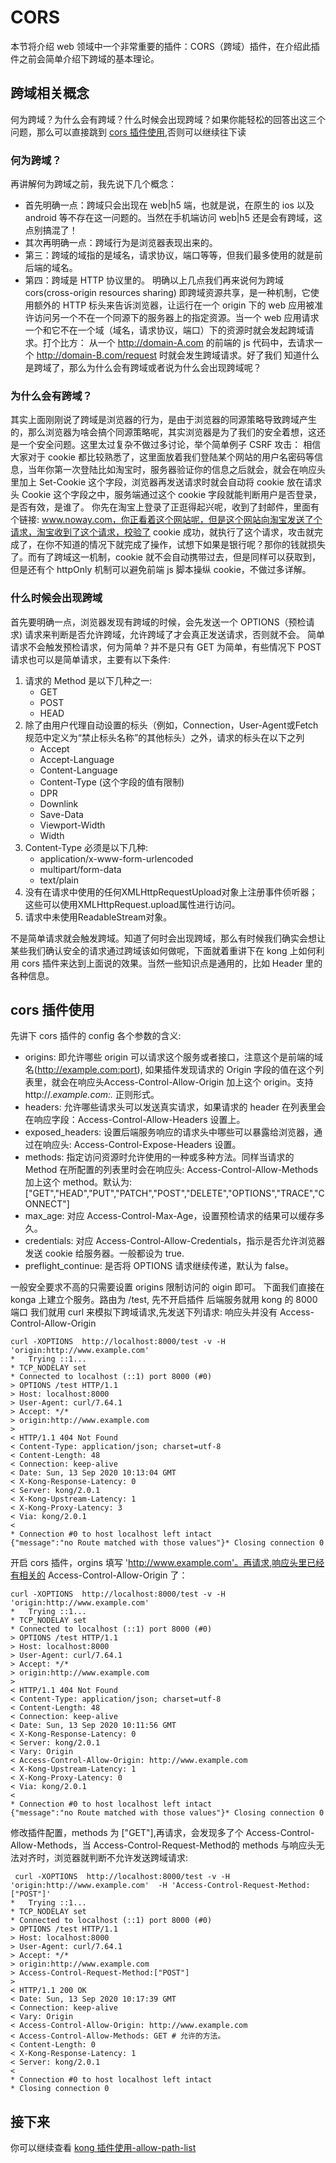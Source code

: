 # CORS
本节将介绍 web 领域中一个非常重要的插件：CORS（跨域）插件，在介绍此插件之前会简单介绍下跨域的基本理论。

## 跨域相关概念
何为跨域？为什么会有跨域？什么时候会出现跨域？如果你能轻松的回答出这三个问题，那么可以直接跳到 [cors 插件使用](#cors-插件使用),否则可以继续往下读
### 何为跨域？
再讲解何为跨域之前，我先说下几个概念：
* 首先明确一点：跨域只会出现在 web|h5 端，也就是说，在原生的 ios 以及 android 等不存在这一问题的。当然在手机端访问 web|h5 还是会有跨域，这点别搞混了！
* 其次再明确一点：跨域行为是浏览器表现出来的。
* 第三：跨域的域指的是域名，请求协议，端口等等，但我们最多使用的就是前后端的域名。
* 第四：跨域是 HTTP 协议里的。
明确以上几点我们再来说何为跨域
cors(cross-origin resources sharing) 即跨域资源共享，是一种机制，它使用额外的 HTTP 标头来告诉浏览器，让运行在一个 origin 下的 web 应用被准许访问另一个不在一个同源下的服务器上的指定资源。当一个 web 应用请求一个和它不在一个域（域名，请求协议，端口）下的资源时就会发起跨域请求。打个比方：
从一个 http://domain-A.com 的前端的 js 代码中，去请求一个
http://domain-B.com/request 时就会发生跨域请求。好了我们
知道什么是跨域了，那么为什么会有跨域或者说为什么会出现跨域呢？
### 为什么会有跨域？
其实上面刚刚说了跨域是浏览器的行为，是由于浏览器的同源策略导致跨域产生的，那么浏览器为啥会搞个同源策略呢，其实浏览器是为了我们的安全着想，这还是一个安全问题。这里太过复杂不做过多讨论，举个简单例子 CSRF 攻击：
相信大家对于 cookie 都比较熟悉了，这里面放着我们登陆某个网站的用户名密码等信息，当年你第一次登陆比如淘宝时，服务器验证你的信息之后就会，就会在响应头里加上 Set-Cookie 这个字段，浏览器再发送请求时就会自动将 cookie 放在请求头 Cookie 这个字段之中，服务端通过这个 cookie 字段就能判断用户是否登录，是否有效，是谁了。
你先在淘宝上登录了正逛得起兴呢，收到了封邮件，里面有个链接: www.noway.com，你正看着这个网站呢，但是这个网站向淘宝发送了个请求，淘宝收到了这个请求，校验了 cookie 成功，就执行了这个请求，攻击就完成了，在你不知道的情况下就完成了操作，试想下如果是银行呢？那你的钱就损失了。而有了跨域这一机制，cookie 就不会自动携带过去，但是同样可以获取到，但是还有个 httpOnly 机制可以避免前端 js 脚本操纵 cookie，不做过多详解。

### 什么时候会出现跨域
首先要明确一点，浏览器发现有跨域的时候，会先发送一个 OPTIONS（预检请求) 请求来判断是否允许跨域，允许跨域了才会真正发送请求，否则就不会。
简单请求不会触发预检请求，何为简单？并不是只有 GET 为简单，有些情况下 POST 请求也可以是简单请求，主要有以下条件:
1. 请求的 Method 是以下几种之一:
    * GET
    * POST
    * HEAD
2. 除了由用户代理自动设置的标头（例如，Connection，User-Agent或Fetch规范中定义为“禁止标头名称”的其他标头）之外，请求的标头在以下之列
    * Accept
    * Accept-Language
    * Content-Language
    * Content-Type (这个字段的值有限制)
    * DPR
    * Downlink
    * Save-Data
    * Viewport-Width
    * Width
3. Content-Type 必须是以下几种:
    * application/x-www-form-urlencoded
    * multipart/form-data
    * text/plain
4. 没有在请求中使用的任何XMLHttpRequestUpload对象上注册事件侦听器；这些可以使用XMLHttpRequest.upload属性进行访问。
5. 请求中未使用ReadableStream对象。

不是简单请求就会触发跨域。知道了何时会出现跨域，那么有时候我们确实会想让某些我们确认安全的请求通过跨域该如何做呢，下面就着重讲下在 kong 上如何利用 cors 插件来达到上面说的效果。当然一些知识点是通用的，比如 Header 里的各种信息。

## cors 插件使用

先讲下 cors 插件的 config 各个参数的含义:
* origins: 即允许哪些 origin 可以请求这个服务或者接口，注意这个是前端的域名(http://example.com:port), 如果插件发现请求的 Origin 字段的值在这个列表里，就会在响应头Access-Control-Allow-Origin 加上这个 origin。支持 http://.*example.com:.* 正则形式。
* headers: 允许哪些请求头可以发送真实请求，如果请求的 header 在列表里会在响应字段：Access-Control-Allow-Headers 设置上。
* exposed_headers: 设置后端服务响应的请求头中哪些可以暴露给浏览器，通过在响应头: Access-Control-Expose-Headers 设置。
* methods: 指定访问资源时允许使用的一种或多种方法。同样当请求的 Method 在所配置的列表里时会在响应头: Access-Control-Allow-Methods 加上这个 method。默认为:
["GET","HEAD","PUT","PATCH","POST","DELETE","OPTIONS","TRACE","CONNECT"]
* max_age: 对应 Access-Control-Max-Age，设置预检请求的结果可以缓存多久。
* credentials: 对应 Access-Control-Allow-Credentials，指示是否允许浏览器发送 cookie 给服务器。一般都设为 true.
* preflight_continue: 是否将 OPTIONS 请求继续传递，默认为 false。
  

一般安全要求不高的只需要设置 origins 限制访问的 oigin 即可。
下面我们直接在 konga 上建立个服务。路由为 /test, 先不开启插件
后端服务就用 kong 的 8000 端口
我们就用 curl 来模拟下跨域请求,先发送下列请求: 响应头并没有
Access-Control-Allow-Origin
```
curl -XOPTIONS  http://localhost:8000/test -v -H 'origin:http://www.example.com'
*   Trying ::1...
* TCP_NODELAY set
* Connected to localhost (::1) port 8000 (#0)
> OPTIONS /test HTTP/1.1
> Host: localhost:8000
> User-Agent: curl/7.64.1
> Accept: */*
> origin:http://www.example.com
>
< HTTP/1.1 404 Not Found
< Content-Type: application/json; charset=utf-8
< Content-Length: 48
< Connection: keep-alive
< Date: Sun, 13 Sep 2020 10:13:04 GMT
< X-Kong-Response-Latency: 0
< Server: kong/2.0.1
< X-Kong-Upstream-Latency: 1
< X-Kong-Proxy-Latency: 3
< Via: kong/2.0.1
<
* Connection #0 to host localhost left intact
{"message":"no Route matched with those values"}* Closing connection 0
```
开启 cors 插件，orgins 填写 'http://www.example.com'。再请求,响应头里已经有相关的 Access-Control-Allow-Origin 了：
```
curl -XOPTIONS  http://localhost:8000/test -v -H 'origin:http://www.example.com'
*   Trying ::1...
* TCP_NODELAY set
* Connected to localhost (::1) port 8000 (#0)
> OPTIONS /test HTTP/1.1
> Host: localhost:8000
> User-Agent: curl/7.64.1
> Accept: */*
> origin:http://www.example.com
>
< HTTP/1.1 404 Not Found
< Content-Type: application/json; charset=utf-8
< Content-Length: 48
< Connection: keep-alive
< Date: Sun, 13 Sep 2020 10:11:56 GMT
< X-Kong-Response-Latency: 0
< Server: kong/2.0.1
< Vary: Origin
< Access-Control-Allow-Origin: http://www.example.com
< X-Kong-Upstream-Latency: 1
< X-Kong-Proxy-Latency: 0
< Via: kong/2.0.1
<
* Connection #0 to host localhost left intact
{"message":"no Route matched with those values"}* Closing connection 0
```

修改插件配置，methods 为 ["GET"],再请求，会发现多了个 Access-Control-Allow-Methods，当 Access-Control-Request-Method的 methods 与响应头无法对齐时，浏览器就判断不允许发送跨域请求:
```
 curl -XOPTIONS  http://localhost:8000/test -v -H 'origin:http://www.example.com'  -H 'Access-Control-Request-Method:["POST"]'
*   Trying ::1...
* TCP_NODELAY set
* Connected to localhost (::1) port 8000 (#0)
> OPTIONS /test HTTP/1.1
> Host: localhost:8000
> User-Agent: curl/7.64.1
> Accept: */*
> origin:http://www.example.com
> Access-Control-Request-Method:["POST"]
>
< HTTP/1.1 200 OK
< Date: Sun, 13 Sep 2020 10:17:39 GMT
< Connection: keep-alive
< Vary: Origin
< Access-Control-Allow-Origin: http://www.example.com
< Access-Control-Allow-Methods: GET # 允许的方法。
< Content-Length: 0
< X-Kong-Response-Latency: 1
< Server: kong/2.0.1
<
* Connection #0 to host localhost left intact
* Closing connection 0
```


## 接下来
你可以继续查看 [kong 插件使用-allow-path-list](allow-path-list.md)

